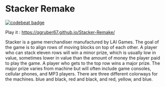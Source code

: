 <h1>Stacker Remake</h1>

[![codebeat badge](https://codebeat.co/badges/b019a08e-fc0e-4cf1-a596-ee1cc0209560)](https://codebeat.co/projects/github-com-qgruber67-stacker-remake-master)

Play it : https://qgruber67.github.io/Stacker-Remake/

Stacker is a game merchandiser manufactured by LAI Games. The goal of the game is to align rows of moving blocks on top of each other. A player who can stack eleven rows will win a minor prize, which is usually low in value, sometimes lower in value than the amount of money the player paid to play the game. A player who gets to the top row wins a major prize. The major prize varies from machine but will often include game consoles, cellular phones, and MP3 players. There are three different colorways for the machines. blue and black, red and black, and red, yellow, and blue.
